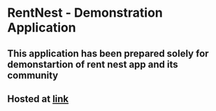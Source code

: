 #   RentNest - Demonstration Application
##  This application has been prepared solely for demonstartion of rent nest app and its community

##  Hosted at [link](https://rentnestdemo.web.app)